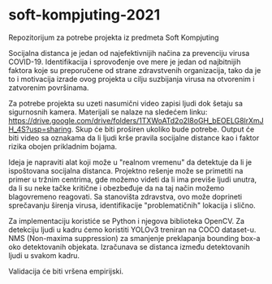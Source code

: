 # soft-kompjuting-2021
Repozitorijum za potrebe projekta iz predmeta Soft Kompjuting

Socijalna distanca je jedan od najefektivnijih načina za prevenciju virusa COVID-19. 
Identifikacija i sprovođenje ove mere je jedan od najbitnijih faktora koje su preporučene od strane zdravstvenih organizacija, tako da je to i motivacija izrade ovog projekta u cilju suzbijanja virusa na otvorenim i zatvorenim površinama.

Za potrebe projekta su uzeti nasumični video zapisi ljudi dok šetaju sa sigurnosnih kamera. Materijali se nalaze na sledećem linku: https://drive.google.com/drive/folders/1TXWoATd2o2I8oGH_bEOELG8lrXmJH_4S?usp=sharing. 
Skup će biti proširen ukoliko bude potrebe. Output će biti video sa oznakama da li ljudi krše pravila socijalne distance kao i faktor rizika obojen prikladnim bojama.

Ideja je napraviti alat koji može u "realnom vremenu" da detektuje da li je ispoštovana socijalna distanca. 
Projektno rešenje može se primetiti na primer u tržnim centrima, gde možemo videti da li ima previše ljudi unutra, da li su neke tačke kritične i obezbeđuje da na taj način možemo blagovremeno reagovati.
Sa stanovišta zdravstva, ovo može doprineti sprečavanju širenja virusa, identifikacije "problematičnih" lokacija i slično.

Za implementaciju koristiće se Python i njegova biblioteka OpenCV.
Za detekciju ljudi u kadru ćemo koristiti YOLOv3 treniran na COCO dataset-u.
NMS (Non-maxima suppression) za smanjenje preklapanja bounding box-a oko detektovanih objekata.
Izračunava se distanca između detektovanih ljudi u svakom kadru.

Validacija će biti vršena empirijski.
